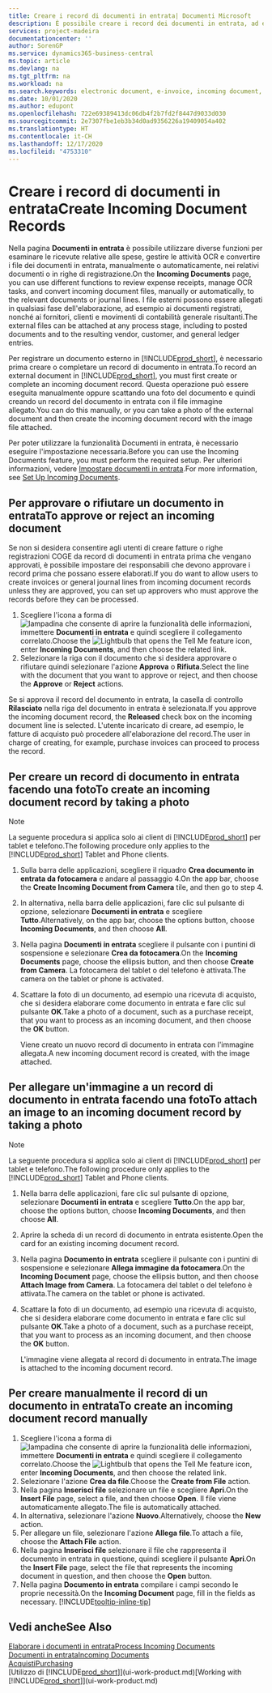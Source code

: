 ```yaml
---
title: Creare i record di documenti in entrata| Documenti Microsoft
description: È possibile creare i record dei documenti in entrata, ad esempio le fatture elettroniche, e gestire le attività OCR, il commercio elettronico e il servizio di scambio documenti.
services: project-madeira
documentationcenter: ''
author: SorenGP
ms.service: dynamics365-business-central
ms.topic: article
ms.devlang: na
ms.tgt_pltfrm: na
ms.workload: na
ms.search.keywords: electronic document, e-invoice, incoming document, OCR, ecommerce, document exchange, import invoice
ms.date: 10/01/2020
ms.author: edupont
ms.openlocfilehash: 722e69389413dc06db4f2b7fd2f8447d9033d030
ms.sourcegitcommit: 2e7307fbe1eb3b34d0ad9356226a19409054a402
ms.translationtype: HT
ms.contentlocale: it-CH
ms.lasthandoff: 12/17/2020
ms.locfileid: "4753310"
---
```

# <a name="create-incoming-document-records"></a><span data-ttu-id="df492-103">Creare i record di documenti in entrata</span><span class="sxs-lookup"><span data-stu-id="df492-103">Create Incoming Document Records</span></span>
<span data-ttu-id="df492-104">Nella pagina **Documenti in entrata** è possibile utilizzare diverse funzioni per esaminare le ricevute relative alle spese, gestire le attività OCR e convertire i file dei documenti in entrata, manualmente o automaticamente, nei relativi documenti o in righe di registrazione.</span><span class="sxs-lookup"><span data-stu-id="df492-104">On the **Incoming Documents** page, you can use different functions to review expense receipts, manage OCR tasks, and convert incoming document files, manually or automatically, to the relevant documents or journal lines.</span></span> <span data-ttu-id="df492-105">I file esterni possono essere allegati in qualsiasi fase dell'elaborazione, ad esempio ai documenti registrati, nonché ai fornitori, clienti e movimenti di contabilità generale risultanti.</span><span class="sxs-lookup"><span data-stu-id="df492-105">The external files can be attached at any process stage, including to posted documents and to the resulting vendor, customer, and general ledger entries.</span></span>

<span data-ttu-id="df492-106">Per registrare un documento esterno in [!INCLUDE[prod_short](includes/prod_short.md)], è necessario prima creare o completare un record di documento in entrata.</span><span class="sxs-lookup"><span data-stu-id="df492-106">To record an external document in [!INCLUDE[prod_short](includes/prod_short.md)], you must first create or complete an incoming document record.</span></span> <span data-ttu-id="df492-107">Questa operazione può essere eseguita manualmente oppure scattando una foto del documento e quindi creando un record del documento in entrata con il file immagine allegato.</span><span class="sxs-lookup"><span data-stu-id="df492-107">You can do this manually, or you can take a photo of the external document and then create the incoming document record with the image file attached.</span></span>

<span data-ttu-id="df492-108">Per poter utilizzare la funzionalità Documenti in entrata, è necessario eseguire l'impostazione necessaria.</span><span class="sxs-lookup"><span data-stu-id="df492-108">Before you can use the Incoming Documents feature, you must perform the required setup.</span></span> <span data-ttu-id="df492-109">Per ulteriori informazioni, vedere [Impostare documenti in entrata](across-how-setup-income-documents.md).</span><span class="sxs-lookup"><span data-stu-id="df492-109">For more information, see [Set Up Incoming Documents](across-how-setup-income-documents.md).</span></span>

## <a name="to-approve-or-reject-an-incoming-document"></a><span data-ttu-id="df492-110">Per approvare o rifiutare un documento in entrata</span><span class="sxs-lookup"><span data-stu-id="df492-110">To approve or reject an incoming document</span></span>
<span data-ttu-id="df492-111">Se non si desidera consentire agli utenti di creare fatture o righe registrazioni COGE da record di documenti in entrata prima che vengano approvati, è possibile impostare dei responsabili che devono approvare i record prima che possano essere elaborati.</span><span class="sxs-lookup"><span data-stu-id="df492-111">If you do want to allow users to create invoices or general journal lines from incoming document records unless they are approved, you can set up approvers who must approve the records before they can be processed.</span></span>

1. <span data-ttu-id="df492-112">Scegliere l'icona a forma di ![lampadina che consente di aprire la funzionalità delle informazioni](media/ui-search/search_small.png "Informazioni sull'operazione che si desidera eseguire"), immettere **Documenti in entrata** e quindi scegliere il collegamento correlato.</span><span class="sxs-lookup"><span data-stu-id="df492-112">Choose the ![Lightbulb that opens the Tell Me feature](media/ui-search/search_small.png "Tell me what you want to do") icon, enter **Incoming Documents**, and then choose the related link.</span></span>
2. <span data-ttu-id="df492-113">Selezionare la riga con il documento che si desidera approvare o rifiutare quindi selezionare l'azione **Approva** o **Rifiuta**.</span><span class="sxs-lookup"><span data-stu-id="df492-113">Select the line with the document that you want to approve or reject, and then choose the **Approve** or **Reject** actions.</span></span>

<span data-ttu-id="df492-114">Se si approva il record del documento in entrata, la casella di controllo **Rilasciato** nella riga del documento in entrata è selezionata.</span><span class="sxs-lookup"><span data-stu-id="df492-114">If you approve the incoming document record, the **Released** check box on the incoming document line is selected.</span></span> <span data-ttu-id="df492-115">L'utente incaricato di creare, ad esempio, le fatture di acquisto può procedere all'elaborazione del record.</span><span class="sxs-lookup"><span data-stu-id="df492-115">The user in charge of creating, for example, purchase invoices can proceed to process the record.</span></span>

## <a name="to-create-an-incoming-document-record-by-taking-a-photo"></a><span data-ttu-id="df492-116">Per creare un record di documento in entrata facendo una foto</span><span class="sxs-lookup"><span data-stu-id="df492-116">To create an incoming document record by taking a photo</span></span>
> [!NOTE]  
>   <span data-ttu-id="df492-117">La seguente procedura si applica solo ai client di [!INCLUDE[prod_short](includes/prod_short.md)] per tablet e telefono.</span><span class="sxs-lookup"><span data-stu-id="df492-117">The following procedure only applies to the [!INCLUDE[prod_short](includes/prod_short.md)] Tablet and Phone clients.</span></span>

1. <span data-ttu-id="df492-118">Sulla barra delle applicazioni, scegliere il riquadro **Crea documento in entrata da fotocamera** e andare al passaggio 4.</span><span class="sxs-lookup"><span data-stu-id="df492-118">On the app bar, choose the **Create Incoming Document from Camera** tile, and then go to step 4.</span></span>
2. <span data-ttu-id="df492-119">In alternativa, nella barra delle applicazioni, fare clic sul pulsante di opzione, selezionare **Documenti in entrata** e scegliere **Tutto**.</span><span class="sxs-lookup"><span data-stu-id="df492-119">Alternatively, on the app bar, choose the options button, choose **Incoming Documents**, and then choose **All**.</span></span>
3. <span data-ttu-id="df492-120">Nella pagina **Documenti in entrata** scegliere il pulsante con i puntini di sospensione e selezionare **Crea da fotocamera**.</span><span class="sxs-lookup"><span data-stu-id="df492-120">On the **Incoming Documents** page, choose the ellipsis button, and then choose **Create from Camera**.</span></span> <span data-ttu-id="df492-121">La fotocamera del tablet o del telefono è attivata.</span><span class="sxs-lookup"><span data-stu-id="df492-121">The camera on the tablet or phone is activated.</span></span>
4. <span data-ttu-id="df492-122">Scattare la foto di un documento, ad esempio una ricevuta di acquisto, che si desidera elaborare come documento in entrata e fare clic sul pulsante **OK**.</span><span class="sxs-lookup"><span data-stu-id="df492-122">Take a photo of a document, such as a purchase receipt, that you want to process as an incoming document, and then choose the **OK** button.</span></span>

    <span data-ttu-id="df492-123">Viene creato un nuovo record di documento in entrata con l'immagine allegata.</span><span class="sxs-lookup"><span data-stu-id="df492-123">A new incoming document record is created, with the image attached.</span></span>

## <a name="to-attach-an-image-to-an-incoming-document-record-by-taking-a-photo"></a><span data-ttu-id="df492-124">Per allegare un'immagine a un record di documento in entrata facendo una foto</span><span class="sxs-lookup"><span data-stu-id="df492-124">To attach an image to an incoming document record by taking a photo</span></span>
> [!NOTE]  
>   <span data-ttu-id="df492-125">La seguente procedura si applica solo ai client di [!INCLUDE[prod_short](includes/prod_short.md)] per tablet e telefono.</span><span class="sxs-lookup"><span data-stu-id="df492-125">The following procedure only applies to the [!INCLUDE[prod_short](includes/prod_short.md)] Tablet and Phone clients.</span></span>

1. <span data-ttu-id="df492-126">Nella barra delle applicazioni, fare clic sul pulsante di opzione, selezionare **Documenti in entrata** e scegliere **Tutto**.</span><span class="sxs-lookup"><span data-stu-id="df492-126">On the app bar, choose the options button, choose **Incoming Documents**, and then choose **All**.</span></span>
2. <span data-ttu-id="df492-127">Aprire la scheda di un record di documento in entrata esistente.</span><span class="sxs-lookup"><span data-stu-id="df492-127">Open the card for an existing incoming document record.</span></span>
3. <span data-ttu-id="df492-128">Nella pagina **Documento in entrata** scegliere il pulsante con i puntini di sospensione e selezionare **Allega immagine da fotocamera**.</span><span class="sxs-lookup"><span data-stu-id="df492-128">On the **Incoming Document** page, choose the ellipsis button, and then choose **Attach Image from Camera**.</span></span> <span data-ttu-id="df492-129">La fotocamera del tablet o del telefono è attivata.</span><span class="sxs-lookup"><span data-stu-id="df492-129">The camera on the tablet or phone is activated.</span></span>
4. <span data-ttu-id="df492-130">Scattare la foto di un documento, ad esempio una ricevuta di acquisto, che si desidera elaborare come documento in entrata e fare clic sul pulsante **OK**.</span><span class="sxs-lookup"><span data-stu-id="df492-130">Take a photo of a document, such as a purchase receipt, that you want to process as an incoming document, and then choose the **OK** button.</span></span>

    <span data-ttu-id="df492-131">L'immagine viene allegata al record di documento in entrata.</span><span class="sxs-lookup"><span data-stu-id="df492-131">The image is attached to the incoming document record.</span></span>

## <a name="to-create-an-incoming-document-record-manually"></a><span data-ttu-id="df492-132">Per creare manualmente il record di un documento in entrata</span><span class="sxs-lookup"><span data-stu-id="df492-132">To create an incoming document record manually</span></span>
1. <span data-ttu-id="df492-133">Scegliere l'icona a forma di ![lampadina che consente di aprire la funzionalità delle informazioni](media/ui-search/search_small.png "Informazioni sull'operazione che si desidera eseguire"), immettere **Documenti in entrata** e quindi scegliere il collegamento correlato.</span><span class="sxs-lookup"><span data-stu-id="df492-133">Choose the ![Lightbulb that opens the Tell Me feature](media/ui-search/search_small.png "Tell me what you want to do") icon, enter **Incoming Documents**, and then choose the related link.</span></span>
2. <span data-ttu-id="df492-134">Selezionare l'azione **Crea da file**.</span><span class="sxs-lookup"><span data-stu-id="df492-134">Choose the **Create from File** action.</span></span>  
3. <span data-ttu-id="df492-135">Nella pagina **Inserisci file** selezionare un file e scegliere **Apri**.</span><span class="sxs-lookup"><span data-stu-id="df492-135">On the **Insert File** page, select a file, and then choose **Open**.</span></span> <span data-ttu-id="df492-136">Il file viene automaticamente allegato.</span><span class="sxs-lookup"><span data-stu-id="df492-136">The file is automatically attached.</span></span>
4. <span data-ttu-id="df492-137">In alternativa, selezionare l'azione **Nuovo**.</span><span class="sxs-lookup"><span data-stu-id="df492-137">Alternatively, choose the **New** action.</span></span>
5. <span data-ttu-id="df492-138">Per allegare un file, selezionare l'azione **Allega file**.</span><span class="sxs-lookup"><span data-stu-id="df492-138">To attach a file, choose the **Attach File** action.</span></span>
6. <span data-ttu-id="df492-139">Nella pagina **Inserisci file** selezionare il file che rappresenta il documento in entrata in questione, quindi scegliere il pulsante **Apri**.</span><span class="sxs-lookup"><span data-stu-id="df492-139">On the **Insert File** page, select the file that represents the incoming document in question, and then choose the **Open** button.</span></span>
7. <span data-ttu-id="df492-140">Nella pagina **Documento in entrata** compilare i campi secondo le proprie necessità.</span><span class="sxs-lookup"><span data-stu-id="df492-140">On the **Incoming Document** page, fill in the fields as necessary.</span></span> [!INCLUDE[tooltip-inline-tip](includes/tooltip-inline-tip_md.md)]

## <a name="see-also"></a><span data-ttu-id="df492-141">Vedi anche</span><span class="sxs-lookup"><span data-stu-id="df492-141">See Also</span></span>
[<span data-ttu-id="df492-142">Elaborare i documenti in entrata</span><span class="sxs-lookup"><span data-stu-id="df492-142">Process Incoming Documents</span></span>](across-process-income-documents.md)  
[<span data-ttu-id="df492-143">Documenti in entrata</span><span class="sxs-lookup"><span data-stu-id="df492-143">Incoming Documents</span></span>](across-income-documents.md)  
[<span data-ttu-id="df492-144">Acquisti</span><span class="sxs-lookup"><span data-stu-id="df492-144">Purchasing</span></span>](purchasing-manage-purchasing.md)  
<span data-ttu-id="df492-145">[Utilizzo di [!INCLUDE[prod_short](includes/prod_short.md)]](ui-work-product.md)</span><span class="sxs-lookup"><span data-stu-id="df492-145">[Working with [!INCLUDE[prod_short](includes/prod_short.md)]](ui-work-product.md)</span></span>
